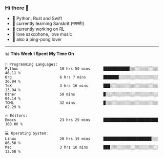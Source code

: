 ### Hi there 👋

- 📙 Python, Rust and Swift
- 🌱 currently learning Sanskrit (नमस्ते!)
- 🔭 currently working on RL
- 🎷 love saxophone, love music
- 🏓 also a ping-pong lover

<!--
**ZiqinGong/ZiqinGong** is a ✨ _special_ ✨ repository because its `README.md` (this file) appears on your GitHub profile.

Here are some ideas to get you started:

- 🔭 I’m currently working on ...
- 🌱 I’m currently learning ...
- 👯 I’m looking to collaborate on ...
- 🤔 I’m looking for help with ...
- 💬 Ask me about ...
- 📫 gongzq0301@sjtu.edu.cn
- 😄 Pronouns: ...
- ⚡ Fun fact: ...
-->

---

<!--START_SECTION:waka-->
📊 **This Week I Spent My Time On** 

```text
💬 Programming Languages: 
Python                   10 hrs 50 mins      ████████████░░░░░░░░░░░░░   46.11 % 
Org                      6 hrs 7 mins        ███████░░░░░░░░░░░░░░░░░░   26.04 % 
TeX                      3 hrs 16 mins       ███░░░░░░░░░░░░░░░░░░░░░░   13.94 % 
Other                    58 mins             █░░░░░░░░░░░░░░░░░░░░░░░░   04.14 % 
TOML                     32 mins             █░░░░░░░░░░░░░░░░░░░░░░░░   02.29 % 

🔥 Editors: 
Emacs                    23 hrs 29 mins      █████████████████████████   100.00 % 

💻 Operating System: 
Linux                    20 hrs 19 mins      ██████████████████████░░░   86.50 % 
Mac                      3 hrs 10 mins       ███░░░░░░░░░░░░░░░░░░░░░░   13.50 % 
```


<!--END_SECTION:waka-->

